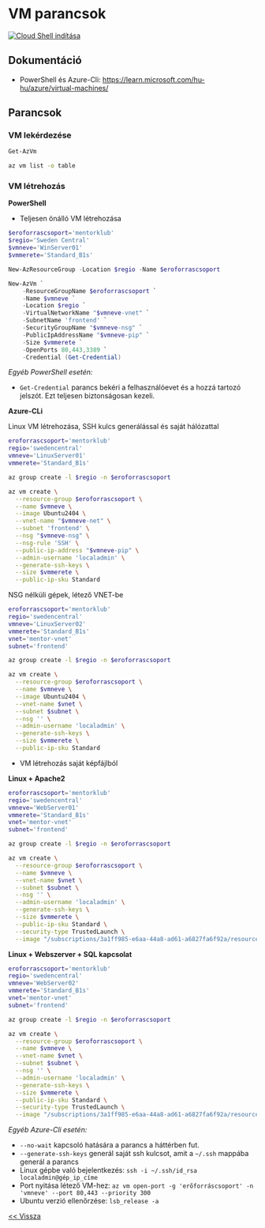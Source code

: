 # VM parancsok

[![Cloud Shell indítása](https://learn.microsoft.com/azure/cloud-shell/media/embed-cloud-shell/launch-cloud-shell-1.png)](https://shell.azure.com)
## Dokumentáció

- PowerShell és Azure-Cli: https://learn.microsoft.com/hu-hu/azure/virtual-machines/

## Parancsok

### VM lekérdezése

```powershell
Get-AzVm
```

```bash
az vm list -o table
```

### VM létrehozás

**PowerShell**

- Teljesen önálló VM létrehozása

```powershell
$eroforrascsoport='mentorklub'
$regio='Sweden Central'
$vmneve='WinServer01'
$vmmerete='Standard_B1s'
```

```powershell
New-AzResourceGroup -Location $regio -Name $eroforrascsoport
```

```powershell
New-AzVm `
    -ResourceGroupName $eroforrascsoport `
    -Name $vmneve `
    -Location $regio `
    -VirtualNetworkName "$vmneve-vnet" `
    -SubnetName 'frontend' `
    -SecurityGroupName "$vmneve-nsg" `
    -PublicIpAddressName "$vmneve-pip" `
    -Size $vmmerete `
    -OpenPorts 80,443,3389 `
    -Credential (Get-Credential)
```

_Egyéb PowerShell esetén:_
- `Get-Credential` parancs bekéri a felhasználóevet és a hozzá tartozó jelszót. Ezt teljesen biztonságosan kezeli.

**Azure-CLi**

Linux VM létrehozása, SSH kulcs generálással és saját hálózattal

```bash
eroforrascsoport='mentorklub'
regio='swedencentral'
vmneve='LinuxServer01'
vmmerete='Standard_B1s'
```

```bash
az group create -l $regio -n $eroforrascsoport
```


```bash
az vm create \
  --resource-group $eroforrascsoport \
  --name $vmneve \
  --image Ubuntu2404 \
  --vnet-name "$vmneve-net" \
  --subnet 'frontend' \
  --nsg "$vmneve-nsg" \
  --nsg-rule 'SSH' \
  --public-ip-address "$vmneve-pip" \
  --admin-username 'localadmin' \
  --generate-ssh-keys \
  --size $vmmerete \
  --public-ip-sku Standard
```

NSG nélküli gépek, létező VNET-be

```bash
eroforrascsoport='mentorklub'
regio='swedencentral'
vmneve='LinuxServer02'
vmmerete='Standard_B1s'
vnet='mentor-vnet'
subnet='frontend'
```

```bash
az group create -l $regio -n $eroforrascsoport
```

```bash
az vm create \
  --resource-group $eroforrascsoport \
  --name $vmneve \
  --image Ubuntu2404 \
  --vnet-name $vnet \
  --subnet $subnet \
  --nsg '' \
  --admin-username 'localadmin' \
  --generate-ssh-keys \
  --size $vmmerete \
  --public-ip-sku Standard
```


- VM létrehozás saját képfájlból

**Linux + Apache2**

```bash
eroforrascsoport='mentorklub'
regio='swedencentral'
vmneve='WebServer01'
vmmerete='Standard_B1s'
vnet='mentor-vnet'
subnet='frontend'
```

```bash
az group create -l $regio -n $eroforrascsoport
```

```bash
az vm create \
  --resource-group $eroforrascsoport \
  --name $vmneve \
  --vnet-name $vnet \
  --subnet $subnet \
  --nsg '' \
  --admin-username 'localadmin' \
  --generate-ssh-keys \
  --size $vmmerete \
  --public-ip-sku Standard \
  --security-type TrustedLaunch \
  --image "/subscriptions/3a1ff985-e6aa-44a8-ad61-a6827fa6f92a/resourceGroups/mentorklub/providers/Microsoft.Compute/galleries/MentorKlub/images/Ubuntu24-Apache2-TesztOldal/versions/2024.10.15"
```

**Linux + Webszerver + SQL kapcsolat**

```bash
eroforrascsoport='mentorklub'
regio='swedencentral'
vmneve='WebServer02'
vmmerete='Standard_B1s'
vnet='mentor-vnet'
subnet='frontend'
```

```bash
az group create -l $regio -n $eroforrascsoport
```

```bash
az vm create \
  --resource-group $eroforrascsoport \
  --name $vmneve \
  --vnet-name $vnet \
  --subnet $subnet \
  --nsg '' \
  --admin-username 'localadmin' \
  --generate-ssh-keys \
  --size $vmmerete \
  --public-ip-sku Standard \
  --security-type TrustedLaunch \
  --image "/subscriptions/3a1ff985-e6aa-44a8-ad61-a6827fa6f92a/resourceGroups/mentorklub/providers/Microsoft.Compute/galleries/MentorKlub/images/Ubuntu24-WebApp-SQL-Kapcsolat/versions/2024.10.15"
```


_Egyéb Azure-Cli esetén:_

- `--no-wait` kapcsoló hatására a parancs a háttérben fut.
- `--generate-ssh-keys` generál saját ssh kulcsot, amit a `~/.ssh` mappába generál a parancs
- Linux gépbe való bejelentkezés: `ssh -i ~/.ssh/id_rsa localadmin@gép_ip_címe`
- Port nyitása létező VM-hez: `az vm open-port -g 'erőforráscsoport' -n 'vmneve' --port 80,443 --priority 300`
- Ubuntu verzió ellenőrzése: `lsb_release -a`

[<< Vissza](README.md)
